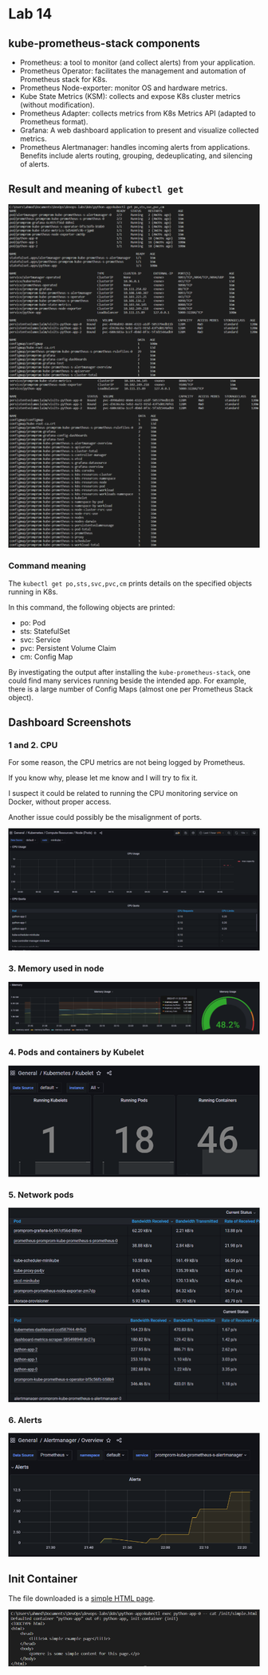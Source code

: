 # Lab 14

## kube-prometheus-stack components

- Prometheus: a tool to monitor (and collect alerts) from your application.
- Prometheus Operator: facilitates the management and automation of Prometheus stack for K8s.
- Prometheus Node-exporter: monitor OS and hardware metrics.
- Kube State Metrics (KSM): collects and expose K8s cluster metrics (without modification).
- Prometheus Adapter: collects metrics from K8s Metrics API (adapted to Prometheus format).
- Grafana: A web dashboard application to present and visualize collected metrics.
- Prometheus Alertmanager: handles incoming alerts from applications. Benefits include alerts routing, grouping, dedeuplicating, and silencing of alerts.

## Result and meaning of `kubectl get`

![kubectl get part 1](../screenshots/lab14/kubectl-get-1.png)
![kubectl get part 2](../screenshots/lab14/kubectl-get-2.png)

### Command meaning

The `kubectl get po,sts,svc,pvc,cm` prints details on the specified objects running in K8s.

In this command, the following objects are printed:

- po: Pod
- sts: StatefulSet
- svc: Service
- pvc: Persistent Volume Claim
- cm: Config Map

By investigating the output after installing the `kube-prometheus-stack`,
one could find many services running beside the intended app.
For example, there is a large number of Config Maps (almost one per Prometheus Stack object).

## Dashboard Screenshots

### 1 and 2. CPU

For some reason, the CPU metrics are not being logged by Prometheus.

If you know why, please let me know and I will try to fix it.

I suspect it could be related to running the CPU monitoring service on Docker, without proper access.

Another issue could possibly be the misalignment of ports.

![Missing CPU Logs](../screenshots/lab14/1-missing-cpu.png)

### 3. Memory used in node

![Memory usage in node](../screenshots/lab14/3-memory-usage.png)

### 4. Pods and containers by Kubelet

![Kubelet pods and containers](../screenshots/lab14/4-kubelet.png)

### 5. Network pods

![Network Max](../screenshots/lab14/5-network-max.png)
![Network Min](../screenshots/lab14/5-network-min.png)

### 6. Alerts

![Alerts](../screenshots/lab14/6-alertsmanager.png)

## Init Container

The file downloaded is a [simple HTML page](https://dataquestio.github.io/web-scraping-pages/simple.html).

![Init container cat file](../screenshots/lab14/init-container-cat.png)
